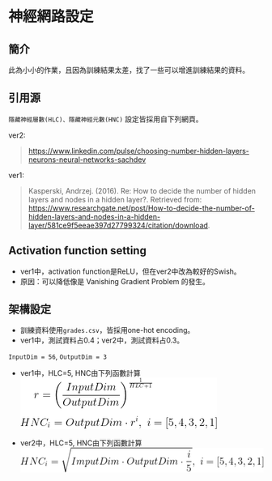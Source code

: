 # 神經網路設定

## 簡介
此為小小的作業，且因為訓練結果太差，找了一些可以增進訓練結果的資料。

## 引用源
`隱藏神經層數(HLC)、隱藏神經元數(HNC)` 設定皆採用自下列網頁。

ver2:
> https://www.linkedin.com/pulse/choosing-number-hidden-layers-neurons-neural-networks-sachdev

ver1:
> Kasperski, Andrzej. (2016). Re: How to decide the number of hidden layers and nodes in a hidden layer?. Retrieved from: https://www.researchgate.net/post/How-to-decide-the-number-of-hidden-layers-and-nodes-in-a-hidden-layer/581ce9f5eeae397d27799324/citation/download.


## Activation function setting
* ver1中，activation function是ReLU，但在ver2中改為較好的Swish。
* 原因：可以降低像是 Vanishing Gradient Problem 的發生。

## 架構設定
* 訓練資料使用`grades.csv`，皆採用one-hot encoding。
* ver1中，測試資料占0.4；ver2中，測試資料占0.3。

`InputDim = 56`, `OutputDim = 3` 

* ver1中，HLC=5, HNC由下列函數計算
![ver1 method](https://github.com/phantom0174/ck-110-2-ml/blob/main/%E4%BD%9C%E6%A5%AD2-2/img/ver1_method.png)

* ver2中，HLC=5, HNC由下列函數計算
![ver2 method](https://github.com/phantom0174/ck-110-2-ml/blob/main/%E4%BD%9C%E6%A5%AD2-2/img/ver2_method.png)
